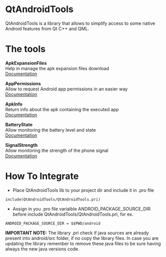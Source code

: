 # QtAndroidTools
QtAndroidTools is a library that allows to simplify access to some native Android features from Qt C++ and QML.

# The tools

**ApkExpansionFiles**  
Help in manage the apk expansion files download  
[Documentation](https://falsinsoft.blogspot.com/2019/01/qtandroidtools-apkexpansionfiles.html)

**AppPermissions**  
Allow to request Android app permissions in an easier way  
[Documentation](https://falsinsoft.blogspot.com/2019/01/qtandroidtools-apppermissions.html)

**ApkInfo**  
Return info about the apk containing the executed app  
[Documentation](https://falsinsoft.blogspot.com/2019/01/qtandroidtools-apkinfo.html)

**BatteryState**  
Allow monitoring the battery level and state  
[Documentation](https://falsinsoft.blogspot.com/2019/01/qtandroidtools-batterystate.html)

**SignalStrength**  
Allow monitoring the strength of the phone signal  
[Documentation](https://falsinsoft.blogspot.com/2019/01/qtandroidtools-signalstrength.html)

# How To Integrate
- Place QtAndroidTools lib to your project dir and include it in .pro file
```
include(QtAndroidTools/QtAndroidTools.pri)
```

- Assign in you .pro file varialble ANDROID_PACKAGE_SOURCE_DIR before include QtAndroidTools/QtAndroidTools.pri, for ex.
```
ANDROID_PACKAGE_SOURCE_DIR = $$PWD/android
```

**IMPORTANT NOTE:** The library .pri check if java sources are already present into android/src folder, if no copy the library files. In case you are updating the library remember to remove these java files to be sure having always the new java versions code.